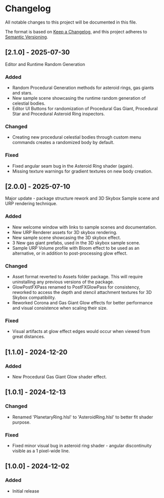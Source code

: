 ﻿# Changelog

All notable changes to this project will be documented in this file.

The format is based on [Keep a Changelog](https://keepachangelog.com/en/1.1.0/),
and this project adheres to [Semantic Versioning](https://semver.org/spec/v2.0.0.html).

## [2.1.0] - 2025-07-30
Editor and Runtime Random Generation

### Added
- Random Procedural Generation methods for asteroid rings, gas giants and stars.
- New sample scene showcasing the runtime random generation of celestial bodies.
- Editor UI Buttons for randomization of Procedural Gas Giant, Procedural Star and Procedural Asteroid Ring inspectors.

### Changed
- Creating new procedural celestial bodies through custom menu commands creates a randomized body by default.

### Fixed
- Fixed angular seam bug in the Asteroid Ring shader (again).
- Missing texture warnings for gradient textures on new body creation.

## [2.0.0] - 2025-07-10
Major update - package structure rework and 3D Skybox Sample scene and URP rendering technique.

### Added
- New welcome window with links to sample scenes and documentation.
- New URP Renderer assets for 3D skybox rendering.
- New sample scene showcasing the 3D skybox effect.
- 3 New gas giant prefabs, used in the 3D skybox sample scene.
- Sample URP Volume profile with Bloom effect to be used as an alternative, or in addition to post-processing glow effect.

### Changed
- Asset format reverted to Assets folder package. This will require uninstalling any previous versions of the package.
- GlowPostFXPass renamed to PostFXGlowPass for consistency, reworked to access the depth and stencil attachment textures for 3D Skybox compatibility.
- Reworked Corona and Gas Giant Glow effects for better performance and visual consistence when scaling their size.

### Fixed
- Visual artifacts at glow effect edges would occur when viewed from great distances.

## [1.1.0] - 2024-12-20

### Added
- New Procedural Gas Giant Glow shader effect.

## [1.0.1] - 2024-12-13

### Changed
- Renamed 'PlanetaryRing.hlsl' to 'AsteroidRing.hlsl' to better fit shader purpose.

### Fixed
- Fixed minor visual bug in asteroid ring shader - angular discontinuity visible as a 1 pixel-wide line.

## [1.0.0] - 2024-12-02

### Added
- Initial release